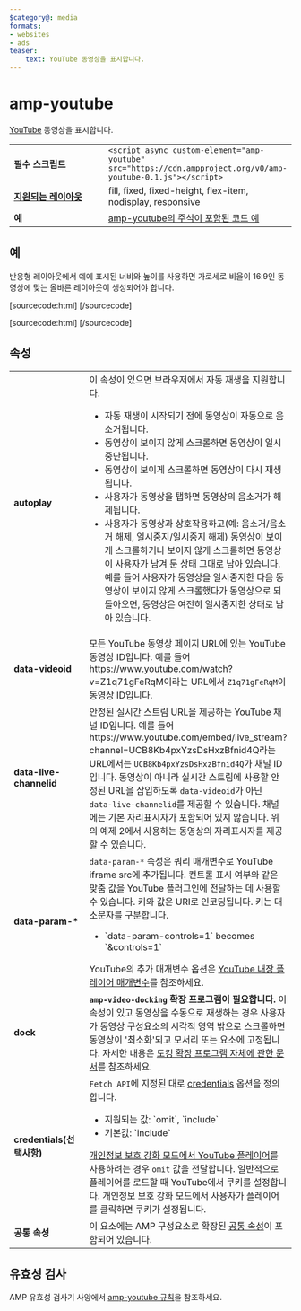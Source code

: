 ```yaml
---
$category@: media
formats:
- websites
- ads
teaser:
    text: YouTube 동영상을 표시합니다.
---
```



<!--
       Copyright 2016 The AMP HTML Authors. All Rights Reserved.

       Licensed under the Apache License, Version 2.0 (the "License");
     you may not use this file except in compliance with the License.
     You may obtain a copy of the License at

     http://www.apache.org/licenses/LICENSE-2.0

     Unless required by applicable law or agreed to in writing, software
     distributed under the License is distributed on an "AS-IS" BASIS,
     WITHOUT WARRANTIES OR CONDITIONS OF ANY KIND, either express or implied.
     See the License for the specific language governing permissions and
     limitations under the License.
-->

# amp-youtube

[YouTube](https://www.youtube.com/) 동영상을 표시합니다.

<table>
  <tr>
    <td width="40%"><strong>필수 스크립트</strong></td>
    <td><code>&lt;script async custom-element="amp-youtube" src="https://cdn.ampproject.org/v0/amp-youtube-0.1.js">&lt;/script></code></td>
  </tr>
  <tr>
    <td class="col-fourty"><strong><a href="https://www.ampproject.org/docs/guides/responsive/control_layout.html">지원되는 레이아웃</a></strong></td>
    <td>fill, fixed, fixed-height, flex-item, nodisplay, responsive</td>
  </tr>
  <tr>
    <td width="40%"><strong>예</strong></td>
    <td><a href="https://ampbyexample.com/components/amp-youtube/">amp-youtube의 주석이 포함된 코드 예</a></td>
  </tr>
</table>


## 예

반응형 레이아웃에서 예에 표시된 너비와 높이를 사용하면 가로세로 비율이 16:9인 동영상에 맞는 올바른 레이아웃이 생성되어야 합니다.

[sourcecode:html]
<amp-youtube
    data-videoid="mGENRKrdoGY"
    layout="responsive"
    width="480" height="270"></amp-youtube>
  [/sourcecode]

  [sourcecode:html]
  <amp-youtube
      id="myLiveChannel"
      data-live-channelid="UCB8Kb4pxYzsDsHxzBfnid4Q"
      width="358"
      height="204"
      layout="responsive">
    <amp-img
      src="https://i.ytimg.com/vi/Wm1fWz-7nLQ/hqdefault_live.jpg"
      placeholder
      layout="fill"
      />
  </amp-youtube>
  [/sourcecode]

## 속성

<table>
  <tr>
    <td width="40%"><strong>autoplay</strong></td>
    <td>이 속성이 있으면 브라우저에서 자동 재생을 지원합니다.
      <ul>
        <li>자동 재생이 시작되기 전에 동영상이 자동으로 음소거됩니다.
        </li>
        <li>동영상이 보이지 않게 스크롤하면 동영상이 일시중단됩니다.
        </li>
        <li>동영상이 보이게 스크롤하면 동영상이 다시 재생됩니다.
        </li>
        <li>사용자가 동영상을 탭하면 동영상의 음소거가 해제됩니다.
        </li>
        <li>사용자가 동영상과 상호작용하고(예: 음소거/음소거 해제, 일시중지/일시중지 해제) 동영상이 보이게 스크롤하거나 보이지 않게 스크롤하면 동영상이 사용자가 남겨 둔 상태 그대로 남아 있습니다. 예를 들어 사용자가 동영상을 일시중지한 다음 동영상이 보이지 않게 스크롤했다가 동영상으로 되돌아오면, 동영상은 여전히 일시중지한 상태로 남아 있습니다.
        </li>
      </ul></td>
    </tr>
    <tr>
      <td width="40%"><strong>data-videoid</strong></td>
      <td>모든 YouTube 동영상 페이지 URL에 있는 YouTube 동영상 ID입니다.
          예를 들어 https://www.youtube.com/watch?v=Z1q71gFeRqM이라는 URL에서 <code>Z1q71gFeRqM</code>이 동영상 ID입니다.</td>
      </tr>
      <tr>
        <td width="40%"><strong>data-live-channelid</strong></td>
        <td>안정된 실시간 스트림 URL을 제공하는 YouTube 채널 ID입니다. 예를 들어 https://www.youtube.com/embed/live_stream?channel=UCB8Kb4pxYzsDsHxzBfnid4Q라는 URL에서는 <code>UCB8Kb4pxYzsDsHxzBfnid4Q</code>가 채널 ID입니다. 동영상이 아니라 실시간 스트림에 사용할 안정된 URL을 삽입하도록 <code>data-videoid</code>가 아닌 <code>data-live-channelid</code>를 제공할 수 있습니다. 채널에는 기본 자리표시자가 포함되어 있지 않습니다. 위의 예제 2에서 사용하는 동영상의 자리표시자를 제공할 수 있습니다.</td>
      </tr>
      <tr>
        <td width="40%"><strong>data-param-*</strong></td>
        <td><code>data-param-*</code> 속성은 쿼리 매개변수로 YouTube iframe src에 추가됩니다. 컨트롤 표시 여부와 같은 맞춤 값을 YouTube 플러그인에 전달하는 데 사용할 수 있습니다.
            키와 값은 URI로 인코딩됩니다. 키는 대소문자를 구분합니다.
            <ul>
            <li>`data-param-controls=1` becomes `&amp;controls=1`</li>
          </ul>
          YouTube의 추가 매개변수 옵션은 <a href="https://developers.google.com/youtube/player_parameters">YouTube 내장 플레이어 매개변수</a>를 참조하세요.
        </td>
      </tr>
      <tr>
        <td width="40%"><strong>dock</strong></td>
        <td><strong><code>amp-video-docking</code> 확장 프로그램이 필요합니다.</strong> 이 속성이 있고 동영상을 수동으로 재생하는 경우 사용자가 동영상 구성요소의 시각적 영역 밖으로 스크롤하면 동영상이 '최소화'되고 모서리 또는 요소에 고정됩니다.
            자세한 내용은 <a href="https://github.com/ampproject/amphtml/blob/master/extensions/amp-video-docking/amp-video-docking.md">도킹 확장 프로그램 자체에 관한 문서</a>를 참조하세요.</td>
        </tr>
        <tr>
          <td width="40%"><strong>credentials(선택사항)</strong></td>
          <td><code>Fetch API</code>에 지정된 대로 <a href="https://fetch.spec.whatwg.org/">credentials</a> 옵션을 정의합니다.
            <ul>
              <li>지원되는 값: `omit`, `include`</li>
              <li>기본값: `include`</li>
            </ul>
            <a href="http://www.google.com/support/youtube/bin/answer.py?answer=141046">개인정보 보호 강화 모드에서 YouTube 플레이어</a>를 사용하려는 경우 <code>omit</code> 값을 전달합니다.
                일반적으로 플레이어를 로드할 때 YouTube에서 쿠키를 설정합니다. 개인정보 보호 강화 모드에서 사용자가 플레이어를 클릭하면 쿠키가 설정됩니다.</td>
            </tr>
            <tr>
              <td width="40%"><strong>공통 속성</strong></td>
              <td>이 요소에는 AMP 구성요소로 확장된 <a href="https://www.ampproject.org/docs/reference/common_attributes">공통 속성</a>이 포함되어 있습니다.</td>
            </tr>
          </table>

## 유효성 검사

AMP 유효성 검사기 사양에서 [amp-youtube 규칙](https://github.com/ampproject/amphtml/blob/master/extensions/amp-youtube/validator-amp-youtube.protoascii)을 참조하세요.
